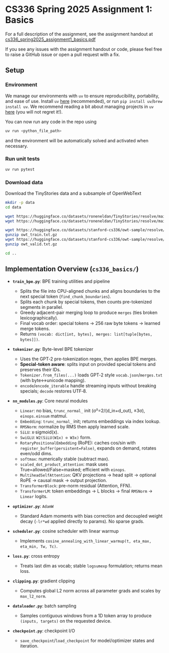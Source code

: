 # CS336 Spring 2025 Assignment 1: Basics

For a full description of the assignment, see the assignment handout at
[cs336_spring2025_assignment1_basics.pdf](./cs336_spring2025_assignment1_basics.pdf)

If you see any issues with the assignment handout or code, please feel free to
raise a GitHub issue or open a pull request with a fix.

## Setup

### Environment
We manage our environments with `uv` to ensure reproducibility, portability, and ease of use.
Install `uv` [here](https://github.com/astral-sh/uv) (recommended), or run `pip install uv`/`brew install uv`.
We recommend reading a bit about managing projects in `uv` [here](https://docs.astral.sh/uv/guides/projects/#managing-dependencies) (you will not regret it!).

You can now run any code in the repo using
```sh
uv run <python_file_path>
```
and the environment will be automatically solved and activated when necessary.

### Run unit tests

```sh
uv run pytest
```

### Download data
Download the TinyStories data and a subsample of OpenWebText

``` sh
mkdir -p data
cd data

wget https://huggingface.co/datasets/roneneldan/TinyStories/resolve/main/TinyStoriesV2-GPT4-train.txt
wget https://huggingface.co/datasets/roneneldan/TinyStories/resolve/main/TinyStoriesV2-GPT4-valid.txt

wget https://huggingface.co/datasets/stanford-cs336/owt-sample/resolve/main/owt_train.txt.gz
gunzip owt_train.txt.gz
wget https://huggingface.co/datasets/stanford-cs336/owt-sample/resolve/main/owt_valid.txt.gz
gunzip owt_valid.txt.gz

cd ..
```

## Implementation Overview (`cs336_basics/`)

- **`train_bpe.py`**: BPE training utilities and pipeline
  - Splits the file into CPU-aligned chunks and aligns boundaries to the next special token (`find_chunk_boundaries`).
  - Splits each chunk by special tokens, then counts pre-tokenized segments in parallel.
  - Greedy adjacent-pair merging loop to produce `merges` (ties broken lexicographically).
  - Final vocab order: special tokens → 256 raw byte tokens → learned merge tokens.
  - Returns `(vocab: dict[int, bytes], merges: list[tuple[bytes, bytes]])`.

- **`tokenizer.py`**: Byte-level BPE tokenizer
  - Uses the GPT‑2 pre-tokenization regex, then applies BPE merges.
  - **Special-token aware**: splits input on provided special tokens and preserves their IDs.
  - `Tokenizer.from_files(...)` loads GPT‑2 style `vocab.json`/`merges.txt` (with byte↔unicode mapping).
  - `encode`/`encode_iterable` handle streaming inputs without breaking specials; `decode` restores UTF‑8.

- **`nn_modules.py`**: Core neural modules
  - `Linear`: no bias, `trunc_normal_` init (σ²=2/(d_in+d_out), ±3σ), `einops.einsum` matmul.
  - `Embedding`: `trunc_normal_` init; returns embeddings via index lookup.
  - `RMSNorm`: normalize by RMS then apply learned scale.
  - `SiLU`: x·sigmoid(x).
  - `SwiGLU`: `W2(SiLU(W1x) ⊙ W3x)` form.
  - `RotaryPositionalEmbedding` (RoPE): caches cos/sin with `register_buffer(persistent=False)`, expands on demand, rotates even/odd dims.
  - `softmax`: numerically stable (subtract max).
  - `scaled_dot_product_attention`: mask uses True=allowed/False=masked; efficient with `einops`.
  - `MultiheadSelfAttention`: QKV projections → head split → optional RoPE → causal mask → output projection.
  - `TransformerBlock`: pre-norm residual (Attention, FFN).
  - `TransformerLM`: token embeddings → L blocks → final `RMSNorm` → `Linear` logits.

- **`optimizer.py`**: `AdamW`
  - Standard Adam moments with bias correction and decoupled weight decay (`-lr*wd` applied directly to params). No sparse grads.

- **`scheduler.py`**: cosine scheduler with linear warmup
  - Implements `cosine_annealing_with_linear_warmup(t, eta_max, eta_min, Tw, Tc)`.

- **`loss.py`**: cross entropy
  - Treats last dim as vocab; stable `logsumexp` formulation; returns mean loss.

- **`clipping.py`**: gradient clipping
  - Computes global L2 norm across all parameter grads and scales by `max_l2_norm`.

- **`dataloader.py`**: batch sampling
  - Samples contiguous windows from a 1D token array to produce `(inputs, targets)` on the requested device.

- **`checkpoint.py`**: checkpoint I/O
  - `save_checkpoint`/`load_checkpoint` for model/optimizer states and iteration.


